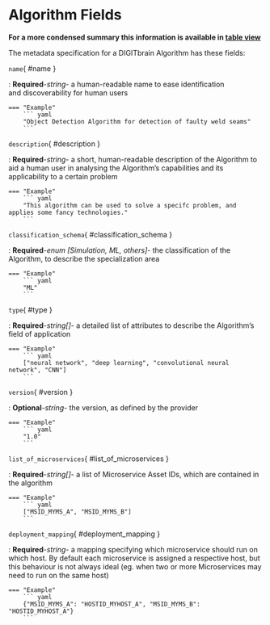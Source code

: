 <style>
  .md-content__button {
    display: none;
  }
</style>
# Algorithm Fields


**For a more condensed summary this information is available in [table view](/tables/algorithm/)**



The metadata specification for a DIGITbrain Algorithm
has these fields:

`name`{ #name }

:   **Required**-*string*- a human-readable name to ease identification and discoverability for human users



    === "Example"
        ``` yaml     
        "Object Detection Algorithm for detection of faulty weld seams"
        ```

`description`{ #description }

:   **Required**-*string*- a short, human-readable description of the Algorithm to aid a human user in analysing the Algorithm’s capabilities and its applicability to a certain problem



    === "Example"
        ``` yaml     
        "This algorithm can be used to solve a specifc problem, and applies some fancy technologies."
        ```

`classification_schema`{ #classification_schema }

:   **Required**-*enum [Simulation, ML, others]*- the classification of the Algorithm, to describe the specialization area



    === "Example"
        ``` yaml     
        "ML"
        ```

`type`{ #type }

:   **Required**-*string[]*- a detailed list of attributes to describe the Algorithm’s field of application



    === "Example"
        ``` yaml     
        ["neural network", "deep learning", "convolutional neural network", "CNN"]
        ```

`version`{ #version }

:   **Optional**-*string*- the version, as defined by the provider



    === "Example"
        ``` yaml     
        "1.0"
        ```

`list_of_microservices`{ #list_of_microservices }

:   **Required**-*string[]*- a list of Microservice Asset IDs, which are contained in the algorithm



    === "Example"
        ``` yaml     
        ["MSID_MYMS_A", "MSID_MYMS_B"]
        ```

`deployment_mapping`{ #deployment_mapping }

:   **Required**-*string*- a mapping specifying which microservice should run on which host. By default each microservice is assigned a respective host, but this behaviour is not always ideal (eg. when two or more Microservices may need to run on the same host)



    === "Example"
        ``` yaml     
        {"MSID_MYMS_A": "HOSTID_MYHOST_A", "MSID_MYMS_B": "HOSTID_MYHOST_A"}
        ```

